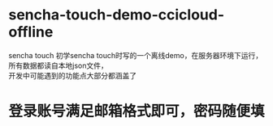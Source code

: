 # sencha-touch-demo-ccicloud-offline
sencha touch 
初学sencha touch时写的一个离线demo，在服务器环境下运行，所有数据都读自本地json文件，<br>
开发中可能遇到的功能点大部分都涵盖了<br>
<h1>登录账号满足邮箱格式即可，密码随便填</h1><br>

